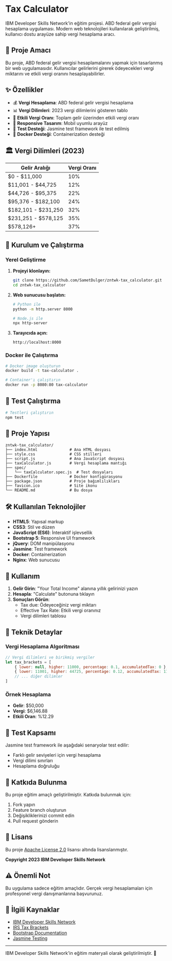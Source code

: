 # Tax Calculator

IBM Developer Skills Network'in eğitim projesi. ABD federal gelir vergisi hesaplama uygulaması. Modern web teknolojileri kullanılarak geliştirilmiş, kullanıcı dostu arayüze sahip vergi hesaplama aracı.

## 🎯 Proje Amacı

Bu proje, ABD federal gelir vergisi hesaplamalarını yapmak için tasarlanmış bir web uygulamasıdır. Kullanıcılar gelirlerini girerek ödeyecekleri vergi miktarını ve etkili vergi oranını hesaplayabilirler.

## ✨ Özellikler

- 💰 **Vergi Hesaplama**: ABD federal gelir vergisi hesaplama
- 📊 **Vergi Dilimleri**: 2023 vergi dilimlerini gösteren tablo
- 🎯 **Etkili Vergi Oranı**: Toplam gelir üzerinden etkili vergi oranı
- 📱 **Responsive Tasarım**: Mobil uyumlu arayüz
- 🧪 **Test Desteği**: Jasmine test framework ile test edilmiş
- 🐳 **Docker Desteği**: Containerization desteği

## 🏛️ Vergi Dilimleri (2023)

| Gelir Aralığı | Vergi Oranı |
|---------------|-------------|
| $0 - $11,000 | 10% |
| $11,001 - $44,725 | 12% |
| $44,726 - $95,375 | 22% |
| $95,376 - $182,100 | 24% |
| $182,101 - $231,250 | 32% |
| $231,251 - $578,125 | 35% |
| $578,126+ | 37% |

## 🚀 Kurulum ve Çalıştırma

### Yerel Geliştirme
1. **Projeyi klonlayın:**
   ```bash
   git clone https://github.com/SametDulger/zntwk-tax_calculator.git
   cd zntwk-tax_calculator
   ```

2. **Web sunucusu başlatın:**
   ```bash
   # Python ile
   python -m http.server 8000
   
   # Node.js ile
   npx http-server
   ```

3. **Tarayıcıda açın:**
   ```
   http://localhost:8000
   ```

### Docker ile Çalıştırma
```bash
# Docker image oluşturun
docker build -t tax-calculator .

# Container'ı çalıştırın
docker run -p 8080:80 tax-calculator
```

## 🧪 Test Çalıştırma
```bash
# Testleri çalıştırın
npm test
```

## 📁 Proje Yapısı

```
zntwk-tax_calculator/
├── index.html              # Ana HTML dosyası
├── style.css               # CSS stilleri
├── script.js               # Ana JavaScript dosyası
├── taxCalculator.js        # Vergi hesaplama mantığı
├── spec/
│   └── taxCalculator.spec.js  # Test dosyaları
├── Dockerfile              # Docker konfigürasyonu
├── package.json            # Proje bağımlılıkları
├── favicon.ico             # Site ikonu
└── README.md               # Bu dosya
```

## 🛠️ Kullanılan Teknolojiler

- **HTML5**: Yapısal markup
- **CSS3**: Stil ve düzen
- **JavaScript (ES6)**: İnteraktif işlevsellik
- **Bootstrap 5**: Responsive UI framework
- **jQuery**: DOM manipülasyonu
- **Jasmine**: Test framework
- **Docker**: Containerization
- **Nginx**: Web sunucusu

## 📖 Kullanım

1. **Gelir Girin**: "Your Total Income" alanına yıllık gelirinizi yazın
2. **Hesapla**: "Calculate" butonuna tıklayın
3. **Sonuçları Görün**: 
   - Tax due: Ödeyeceğiniz vergi miktarı
   - Effective Tax Rate: Etkili vergi oranınız
   - Vergi dilimleri tablosu

## 🔧 Teknik Detaylar

### Vergi Hesaplama Algoritması
```javascript
// Vergi dilimleri ve birikmiş vergiler
let tax_brackets = [
    { lower: null, higher: 11000, percentage: 0.1, accumulatedTax: 0 },
    { lower: 11001, higher: 44725, percentage: 0.12, accumulatedTax: 1100 },
    // ... diğer dilimler
]
```

### Örnek Hesaplama
- **Gelir**: $50,000
- **Vergi**: $6,146.88
- **Etkili Oran**: %12.29

## 🧪 Test Kapsamı

Jasmine test framework ile aşağıdaki senaryolar test edilir:
- Farklı gelir seviyeleri için vergi hesaplama
- Vergi dilimi sınırları
- Hesaplama doğruluğu

## 🤝 Katkıda Bulunma

Bu proje eğitim amaçlı geliştirilmiştir. Katkıda bulunmak için:

1. Fork yapın
2. Feature branch oluşturun
3. Değişikliklerinizi commit edin
4. Pull request gönderin

## 📄 Lisans

Bu proje [Apache License 2.0](LICENSE) lisansı altında lisanslanmıştır.

**Copyright 2023 IBM Developer Skills Network**

## ⚠️ Önemli Not

Bu uygulama sadece eğitim amaçlıdır. Gerçek vergi hesaplamaları için profesyonel vergi danışmanlarına başvurunuz.

## 🔗 İlgili Kaynaklar

- [IBM Developer Skills Network](https://skills.network/)
- [IRS Tax Brackets](https://www.irs.gov/filing/federal-income-tax-rates-and-brackets)
- [Bootstrap Documentation](https://getbootstrap.com/)
- [Jasmine Testing](https://jasmine.github.io/)

---

IBM Developer Skills Network'in eğitim materyali olarak geliştirilmiştir. 🚀
